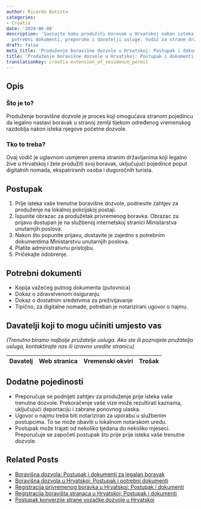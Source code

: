 ```yaml
---
author: Ricardo Batista
categories:
- Croatia
date: '2024-06-08'
description: 'Saznajte kako produžiti boravak u Hrvatskoj nakon isteka dozvole: postupak,
  potrebni dokumenti, preporuke i davatelji usluge. Vodič za strane državljane.'
draft: false
meta_title: 'Produženje boravišne dozvole u Hrvatskoj: Postupak i dokumenti'
title: 'Produženje boravišne dozvole u Hrvatskoj: Postupak i dokumenti'
translationKey: croatia-extension_of_residence_permit
---
```



## Opis
### Što je to?
Produženje boravišne dozvole je proces koji omogućava stranom pojedincu da legalno nastavi boravak u stranoj zemlji tijekom određenog vremenskog razdoblja nakon isteka njegove početne dozvole.

### Tko to treba?
Ovaj vodič je uglavnom usmjeren prema stranim državljanima koji legalno žive u Hrvatskoj i žele produžiti svoj boravak, uključujući pojedince poput digitalnih nomada, ekspatriranih osoba i dugoročnih turista.

## Postupak

1. Prije isteka vaše trenutne boravišne dozvole, podnesite zahtjev za produženje na lokalnoj policijskoj postaji.
2. Ispunite obrazac za produžetak privremenog boravka. Obrazac za prijavu dostupan je na službenoj internetskoj stranici Ministarstva unutarnjih poslova.
3. Nakon što popunite prijavu, dostavite je zajedno s potrebnim dokumentima Ministarstvu unutarnjih poslova.
4. Platite administrativnu pristojbu.
5. Pričekajte odobrenje.

## Potrebni dokumenti

- Kopija važećeg putnog dokumenta (putovnica)
- Dokaz o zdravstvenom osiguranju
- Dokaz o dostatnim sredstvima za preživljavanje
- Tipično, za digitalne nomade, potreban je notarizirani ugovor o najmu.

## Davatelji koji to mogu učiniti umjesto vas

_(Trenutno biramo najbolje pružatelje usluga. Ako ste ili poznajete pružatelja usluga, kontaktirajte nas ili izravno uredite stranicu)_

| Davatelj | Web stranica | Vremenski okviri | Trošak |
| --------------- | --------------- | :-------------: | :-------------: |

## Dodatne pojedinosti
- Preporučuje se podnijeti zahtjev za produženje prije isteka vaše trenutne dozvole. Prekoračenje vaše vize može rezultirati kaznama, uključujući deportaciju i zabrane ponovnog ulaska.
- Ugovor o najmu treba biti notariziran za uporabu u službenim postupcima. To se može obaviti u lokalnom notarskom uredu.
- Postupak može trajati od nekoliko tjedana do nekoliko mjeseci. Preporučuje se započeti postupak što prije prije isteka vaše trenutne dozvole.
## Related Posts

- [Boravišna dozvola: Postupak i dokumenti za legalan boravak](https://tramitit.com/hr/guides/croatia/izdavanje_boravisne_dozvole_za_strance/)
- [Boravišna dozvola u Hrvatskoj: Postupak i potrebni dokumenti](https://tramitit.com/hr/guides/croatia/dobivanje_dozvole_za_useljenje/)
- [Registracija privremenog boravka u Hrvatskoj: Postupak i dokumenti](https://tramitit.com/hr/guides/croatia/prijava_boravista/)
- [Registracija boravišta stranaca u Hrvatskoj: Postupak i dokumenti](https://tramitit.com/hr/guides/croatia/prijava_prebivalista_stranaca/)
- [Postupak konverzije strane vozačke dozvole u Hrvatskoj](https://tramitit.com/hr/guides/croatia/promjena_vozacke_dozvole_za_strance/)